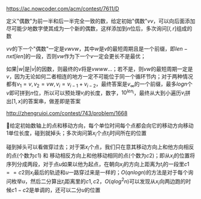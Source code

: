 https://ac.nowcoder.com/acm/contest/7611/D

定义"偶数"为前一半和后一半完全一致的数，给定初始"偶数"$vv$，可以向后面添加尽可能少地数字使其成为一个新的偶数，这样添加到$n$位后，多次询问$[l,r]$组成的数

$vv$的下一个"偶数"一定是$vwvw$，其中$w$是$v$的最短周期且是一个前缀，即$len-nxt[len]$的一段，否则$vw$作为下一个$v$一定会更长不是最优；

如果$|w|$是$|v|$的因数，则最终的$v$将是$vwww...$；若不是，则$vw$的最短周期一定是$v$，因为无论如何二者相连的地方一定不可能位于同一个循环节内；对于两种情况都有$v_1=v,v_2=vw,v_i=v_{i-1}+v_{i-2}$，最终答案是$v_{\infty}$的一个前缀，最多$logn$个$v$即可拼到$n$位，所以可以预处理$v_i$的长度，数字，$10^{len_i}$，最终从大到小遍历$v_i$拼出$[1,x]$的答案串，做差即是答案



http://zhengruioi.com/contest/743/problem/1668

给定初始数轴上的点和移动方向，每个单位时间每个点都会向它的移动方向移动1单位长度，碰到就掉头；多次询问第$x_i$个点$t_i$时间所在的位置

碰到掉头可以看做穿过去；对于第$x_i$个点，我们只在意其移动方向上和他方向相反的点(个数为$c1$) 和 移动相反方向上和他移动相同的点(个数为$c2$)；即从$x_i$的位置将序列分成两段，对于点$u$如果以他为起点，在朝向$x_i$的方向上距离为$t_i$的一段里$c1==c2$则$x_i$最后的轨迹和$u$一路穿过来是一样的；$O(qnlogn)$的方法是对于每个询问枚举$u$，然后二分算出$t_i$距离里的$c1,c2$，$O(qlog^2n)$可以发现从$x_i$向两边跑的时候$c1-c2$是单调的，还可以二分$u$的位置



